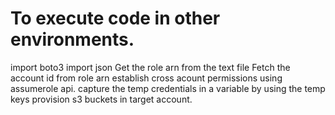# To execute code in other environments.
import boto3
import json
Get the role arn from the text file
Fetch the account id from role arn
establish cross acount permissions using assumerole api.
capture the temp credentials in a variable
by using the temp keys provision s3 buckets in target account.